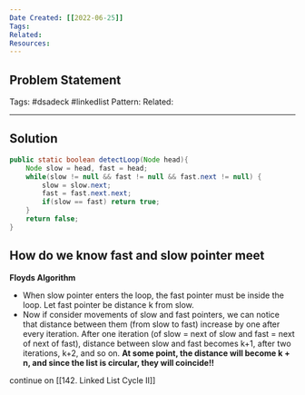 ```yaml
---
Date Created: [[2022-06-25]]
Tags: 
Related: 
Resources: 
---
```


## Problem Statement


Tags:  #dsadeck  #linkedlist 
Pattern: 
Related: 

---

## Solution
``` java
public static boolean detectLoop(Node head){
	Node slow = head, fast = head;
	while(slow != null && fast != null && fast.next != null) {
		slow = slow.next;
		fast = fast.next.next;
		if(slow == fast) return true;
	}
	return false;
}
```

## How do we know fast and slow pointer meet
**Floyds Algorithm**
- When slow pointer enters the loop, the fast pointer must be inside the loop. Let fast pointer be distance k from slow.
- Now if consider movements of slow and fast pointers, we can notice that distance between them (from slow to fast) increase by one after every iteration. After one iteration (of slow = next of slow and fast = next of next of fast), distance between slow and fast becomes k+1, after two iterations, k+2, and so on. **At some point, the distance will become k + n, and since the list is circular, they will coincide!!** 

continue on [[142. Linked List Cycle II]]
